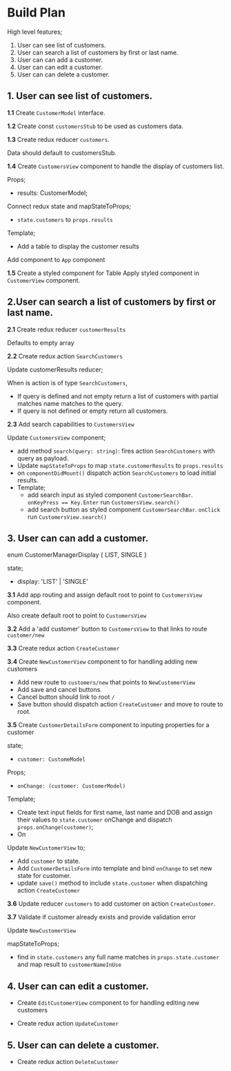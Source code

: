 # Build Plan

High level features;
1. User can see list of customers.
2. User can search a list of customers by first or last name.
3. User can can add a customer.
4. User can can edit a customer.
5. User can can delete a customer.


## 1. User can see list of customers.

**1.1** Create `CustomerModel` interface.

**1.2** Create const `customersStub` to be used as customers data.

**1.3** Create redux reducer `customers`.

Data should default to customersStub.

**1.4** Create `CustomersView` component to handle the display of customers list.

Props;
* results: CustomerModel;

Connect redux state and mapStateToProps;
* `state.customers` to `props.results`

Template;
* Add a table to display the customer results

Add component to `App` component

**1.5** Create a styled component for Table 
Apply styled component in `CustomerView` component.

## 2.User can search a list of customers by first or last name.

**2.1** Create redux reducer `customerResults`

Defaults to empty array

**2.2** Create redux action `SearchCustomers`

Update customerResults reducer;

When is action is of type `SearchCustomers`, 
* If query is defined and not empty return a list of customers with partial matches name matches to the query.
* If query is not defined or empty return all customers. 


**2.3** Add search capabilities to `CustomersView`

Update `CustomersView` component;
* add method `search(query: string)`: fires action `SearchCustomers` with query as payload.
* Update `mapStateToProps` to map `state.customerResults` to `props.results`
* on `componentDidMount()` dispatch action `SearchCustomers` to load initial results.
* Template;
    * add search input as styled component `CustomerSearchBar`. `onKeyPress == Key.Enter` run `CustomersView.search()` 
    * add search button as styled component `CustomerSearchBar`. `onClick` run `CustomersView.search()` 

## 3. User can can add a customer.

enum CustomerManagerDisplay { LIST, SINGLE }

state;
* display: 'LIST' | 'SINGLE'

**3.1** Add app routing and assign default root to point to `CustomersView` component.

Also create default root to point to `CustomersView`

**3.2** Add a 'add customer' button to `CustomersView` to that links to route `customer/new`


**3.3** Create redux action `CreateCustomer`

**3.4** Create `NewCustomerView` component to for handling adding new customers

* Add new route to `customers/new` that points to `NewCustomerView`
* Add save and cancel buttons.
* Cancel button should link to root `/`
* Save button should dispatch action `CreateCustomer` and move to route to root.

**3.5** Create `CustomerDetailsForm` component to inputing properties for a customer

state;
* `customer: CustomeModel`

Props;
* `onChange: (customer: CustomerModel)`

Template;
* Create text input fields for first name, last name and DOB and assign their values to `state.customer` onChange and dispatch `props.onChange(customer)`;
* On 

Update `NewCustomerView` to;
* Add `customer` to state. 
* Add `CustomerDetailsForm` into template and bind `onChange` to set new state for customer.
* update `save()` method to include `state.customer` when dispatching action `CreateCustomer`

**3.6** Update reducer `customers` to add customer on action `CreateCustomer`.

**3.7** Validate if customer already exists and provide validation error

Update `NewCustomerView`

mapStateToProps;
* find in  `state.customers` any full name matches in `props.state.customer` and map result to `customerNameInUse`



## 4. User can can edit a customer.

* Create `EditCustomerView` component to for handling editing new customers

* Create redux action `UpdateCustomer`

## 5. User can can delete a customer.

* Create redux action `DeleteCustomer`
